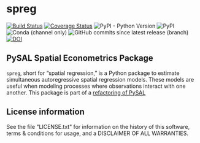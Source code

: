 # spreg

[![Build Status](https://travis-ci.com/pysal/spreg.svg?branch=master)](https://travis-ci.com/pysal/spreg)
[![Coverage Status](https://coveralls.io/repos/github/pysal/spreg/badge.svg?branch=master)](https://coveralls.io/github/pysal/spreg?branch=master&service=github)
![PyPI - Python Version](https://img.shields.io/pypi/pyversions/spreg)
![PyPI](https://img.shields.io/pypi/v/spreg)
![Conda (channel only)](https://img.shields.io/conda/vn/conda-forge/spreg)
![GitHub commits since latest release (branch)](https://img.shields.io/github/commits-since/pysal/spreg/latest)
[![DOI](https://zenodo.org/badge/DOI/10.5281/zenodo.3262286.svg)](https://doi.org/10.5281/zenodo.3262286)

## PySAL Spatial Econometrics Package

`spreg`, short for “spatial regression,” is a Python package to estimate simultaneous autoregressive spatial regression models. These models are useful when modeling processes where observations interact with one another. 
This package is part of a [refactoring of PySAL](https://github.com/pysal/pysal/wiki/PEP-13:-Refactor-PySAL-Using-Submodules)

## License information

See the file "LICENSE.txt" for information on the history of this
software, terms & conditions for usage, and a DISCLAIMER OF ALL
WARRANTIES.

